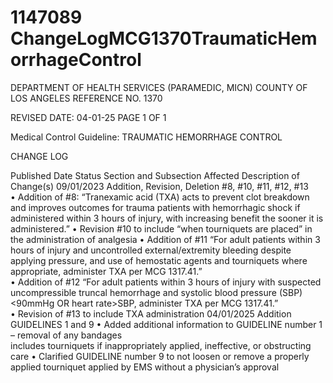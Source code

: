 # 1147089 ChangeLogMCG1370TraumaticHemorrhageControl

DEPARTMENT OF HEALTH SERVICES (PARAMEDIC, MICN) 
COUNTY OF LOS ANGELES REFERENCE NO. 1370 
 
 
REVISED DATE: 04-01-25                                                              PAGE 1 OF 1 
 
Medical Control Guideline: TRAUMATIC HEMORRHAGE CONTROL       
 
CHANGE LOG 
 
Published 
Date 
Status Section and 
Subsection Affected 
Description of Change(s) 
09/01/2023 Addition, 
Revision, 
Deletion 
#8, #10, #11, #12, 
#13  
• Addition of #8: “Tranexamic 
acid (TXA) acts to prevent clot 
breakdown and improves 
outcomes for trauma patients 
with hemorrhagic shock if 
administered within 3 hours of 
injury, with increasing benefit 
the sooner it is administered.” 
• Revision #10 to include 
“when tourniquets are 
placed” in the 
administration of 
analgesia 
• Addition of #11 “For adult 
patients within 3 hours of 
injury and uncontrolled 
external/extremity bleeding 
despite applying pressure, 
and use of hemostatic agents 
and tourniquets where 
appropriate, administer TXA 
per MCG 1317.41.”  
• Addition of #12 “For adult 
patients within 3 hours of 
injury with suspected 
uncompressible truncal 
hemorrhage and systolic 
blood pressure (SBP) 
<90mmHg OR heart 
rate>SBP, administer TXA per 
MCG 1317.41.”   
• Revision of #13 to include 
TXA administration 
04/01/2025 Addition GUIDELINES 1 and 9 
• Added additional information 
to GUIDELINE number 1 – 
removal of any bandages  
includes tourniquets if 
inappropriately applied, 
ineffective, or obstructing care 
• Clarified GUIDELINE number 
9 to not loosen or remove a 
properly applied tourniquet 
applied by EMS without a 
physician’s approval
